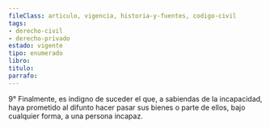 ```yaml
---
fileClass: articulo, vigencia, historia-y-fuentes, codigo-civil
tags:
- derecho-civil
- derecho-privado
estado: vigente
tipo: enumerado
libro:
titulo:
parrafo:
---
```

9° Finalmente, es indigno de suceder el que, a sabiendas de la incapacidad, haya prometido al difunto hacer pasar sus bienes o parte de ellos, bajo cualquier forma, a una persona incapaz.